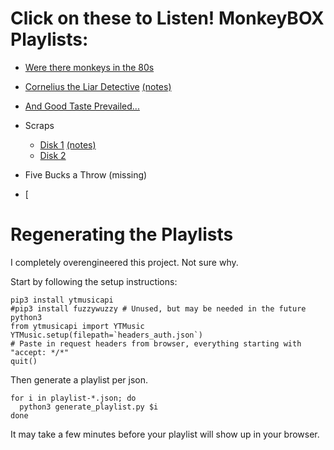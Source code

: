 # Click on these to Listen! MonkeyBOX Playlists:

* [Were there monkeys in the 80s](https://music.youtube.com/playlist?list=PL5O3j7EHU9drsNR_MQXBQYcGjOmykxQKE)
* [Cornelius the Liar Detective](https://music.youtube.com/playlist?list=PL5O3j7EHU9doVZBlkgxUDX224yDy15J53) [(notes)](playlist-cornelius.notes.md)
* [And Good Taste Prevailed...](https://music.youtube.com/playlist?list=PL5O3j7EHU9dos_K9hnsbccAFxir0Mto4f)

* Scraps
  * [Disk 1](https://music.youtube.com/playlist?list=PL5O3j7EHU9drX2Z3lkCyF13uWuYx5me-q) [(notes)](playlist-scraps.notes.md)
  * [Disk 2](https://music.youtube.com/playlist?list=PL5O3j7EHU9dpgflMh288Y6PJvYO5Fh8b4)
* Five Bucks a Throw (missing)
* [

# Regenerating the Playlists

I completely overengineered this project. Not sure why.

Start by following the setup instructions:
```
pip3 install ytmusicapi
#pip3 install fuzzywuzzy # Unused, but may be needed in the future
python3
from ytmusicapi import YTMusic
YTMusic.setup(filepath=`headers_auth.json`)
# Paste in request headers from browser, everything starting with "accept: */*"
quit()
```

Then generate a playlist per json.

```
for i in playlist-*.json; do
  python3 generate_playlist.py $i
done
```

It may take a few minutes before your playlist will show up in your browser.
